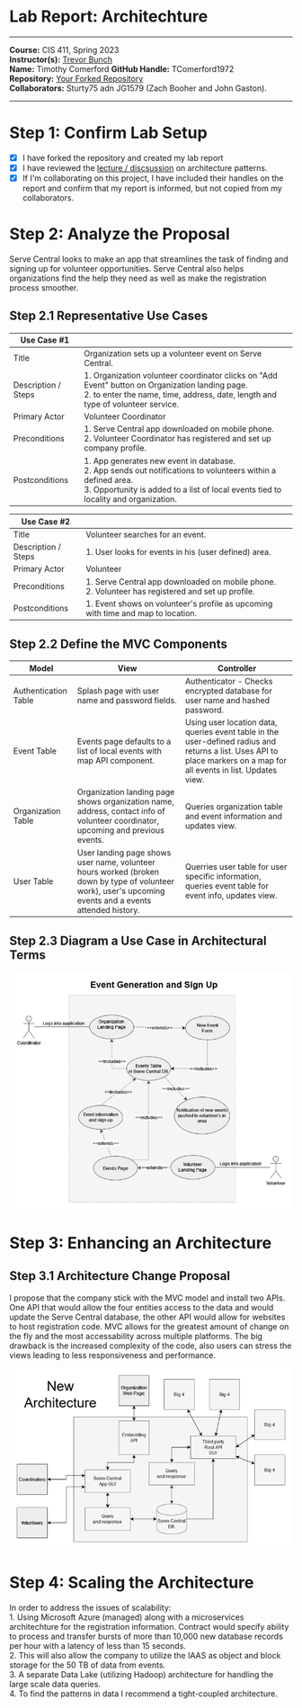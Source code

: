 # Lab Report: Architechture
___
**Course:** CIS 411, Spring 2023  
**Instructor(s):** [Trevor Bunch](https://github.com/trevordbunch)  
**Name:** Timothy Comerford
**GitHub Handle:** TComerford1972  
**Repository:** [Your Forked Repository](https://github.com/TComerford1972/cis411_lab2_arch.git)  
**Collaborators:** Sturty75 adn JG1579 (Zach Booher and John Gaston).
___

# Step 1: Confirm Lab Setup
- [X] I have forked the repository and created my lab report
- [X] I have reviewed the [lecture / discsussion](../assets/04p1_SolutionArchitectures.pdf) on architecture patterns.
- [X] If I'm collaborating on this project, I have included their handles on the report and confirm that my report is informed, but not copied from my collaborators.

# Step 2: Analyze the Proposal
Serve Central looks to make an app that streamlines the task of finding and signing up for volunteer opportunities.
Serve Central also helps organizations find the help they need as well as make the registration process smoother. 

## Step 2.1 Representative Use Cases  

| Use Case #1 | |
|---|---|
| Title |Organization sets up a volunteer event on Serve Central. |
| Description / Steps | 1. Organization volunteer coordinator clicks on "Add Event" button on Organization landing page. <br> 2. to enter the name, time, address, date, length and type of volunteer service.|
| Primary Actor |Volunteer Coordinator |
| Preconditions | 1. Serve Central app downloaded on mobile phone. <br> 2. Volunteer Coordinator has registered and set up company profile.|
| Postconditions |1. App generates new event in database. <br> 2. App sends out notifications to volunteers within a defined area. <br> 3. Opportunity is added to a list of local events tied to locality and organization. |

| Use Case #2 | |
|---|---|
| Title | Volunteer searches for an event. |
| Description / Steps | 1. User looks for events in his (user defined) area.|
| Primary Actor | Volunteer|
| Preconditions | 1. Serve Central app downloaded on mobile phone. <br> 2. Volunteer has registered and set up profile.|
| Postconditions |1. Event shows on volunteer's profile as upcoming with time and map to location. |

## Step 2.2 Define the MVC Components

| Model | View | Controller |
|---|---|---|
| Authentication Table | Splash page with user name and password fields. | Authenticator - Checks encrypted database for user name and hashed password. |
| Event Table | Events page defaults to a list of local events with map API component. | Using user location data, queries event table in the user-defined radius and returns a list. Uses API to place markers on a map for all events in list. Updates view.|
| Organization Table| Organization landing page shows organization name, address, contact info of volunteer coordinator, upcoming and previous events. | Queries organization table and event information and updates view. |
| User Table | User landing page shows user name, volunteer hours worked (broken down by type of volunteer work), user's upcoming events and a events attended history. | Querries user table for user specific information, queries event table for event info, updates view. |

## Step 2.3 Diagram a Use Case in Architectural Terms
![Setting up and registering for an event](https://github.com/TComerford1972/cis411_lab2_arch/blob/main/assets/Use_case.png?raw=true)

# Step 3: Enhancing an Architecture

## Step 3.1 Architecture Change Proposal
I propose that the company stick with the MVC model and install two APIs. One API that would allow the four entities access to the data and would update the Serve Central database, the other API would allow for websites to host registration code. MVC allows for the greatest amount of change on the fly and the most accessability across multiple platforms. The big drawback is the increased complexity of the code, also users can stress the views leading to less responsiveness and performance.

![New Architecture](https://github.com/TComerford1972/cis411_lab2_arch/blob/main/assets/New%20Design.png?raw=true)
# Step 4: Scaling the Architecture
In order to address the issues of scalability: <br> 1. Using Microsoft Azure (managed) along with a microservices architechture for the registration information. Contract would specify ability to process and transfer bursts of more than 10,000 new database records per hour with a latency of less than 15 seconds. <br> 2. This will also allow the company to utilize the IAAS as object and block storage for the 50 TB of data from events. <br> 3. A separate Data Lake (utilizing Hadoop) architecture for handling the large scale data queries. <br> 4. To find the patterns in data I recommend a tight-coupled architecture.